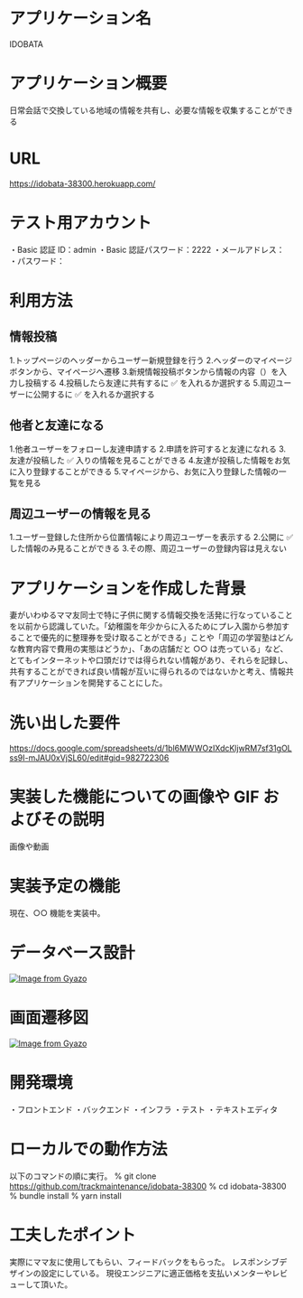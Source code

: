 # アプリケーション名

IDOBATA

# アプリケーション概要

日常会話で交換している地域の情報を共有し、必要な情報を収集することができる

# URL

https://idobata-38300.herokuapp.com/

# テスト用アカウント

・Basic 認証 ID：admin
・Basic 認証パスワード：2222
・メールアドレス：
・パスワード：

# 利用方法

## 情報投稿

1.トップページのヘッダーからユーザー新規登録を行う 2.ヘッダーのマイページボタンから、マイページへ遷移 3.新規情報投稿ボタンから情報の内容（）を入力し投稿する 4.投稿したら友達に共有するに ✅ を入れるか選択する 5.周辺ユーザーに公開するに ✅ を入れるか選択する

## 他者と友達になる

1.他者ユーザーをフォローし友達申請する 2.申請を許可すると友達になれる 3.友達が投稿した ✅ 入りの情報を見ることができる 4.友達が投稿した情報をお気に入り登録することができる 5.マイページから、お気に入り登録した情報の一覧を見る

## 周辺ユーザーの情報を見る

1.ユーザー登録した住所から位置情報により周辺ユーザーを表示する 2.公開に ✅ した情報のみ見ることができる 3.その際、周辺ユーザーの登録内容は見えない

# アプリケーションを作成した背景

妻がいわゆるママ友同士で特に子供に関する情報交換を活発に行なっていることを以前から認識していた。「幼稚園を年少からに入るためにプレ入園から参加することで優先的に整理券を受け取ることができる」ことや「周辺の学習塾はどんな教育内容で費用の実態はどうか」、「あの店舗だと ○○ は売っている」など、とてもインターネットや口頭だけでは得られない情報があり、それらを記録し、共有することができれば良い情報が互いに得られるのではないかと考え、情報共有アプリケーションを開発することにした。

# 洗い出した要件

https://docs.google.com/spreadsheets/d/1bl6MWWOzIXdcKljwRM7sf31gOLss9I-mJAU0xVjSL60/edit#gid=982722306

# 実装した機能についての画像や GIF およびその説明

画像や動画

# 実装予定の機能

現在、○○ 機能を実装中。

# データベース設計

[![Image from Gyazo](https://i.gyazo.com/6caa396ac0a2cd02ca9dad4c20003711.png)](https://gyazo.com/6caa396ac0a2cd02ca9dad4c20003711)

# 画面遷移図

[![Image from Gyazo](https://i.gyazo.com/a78e1485b7ecb93bfe245c41146d1d76.png)](https://gyazo.com/a78e1485b7ecb93bfe245c41146d1d76)

# 開発環境

・フロントエンド
・バックエンド
・インフラ
・テスト
・テキストエディタ

# ローカルでの動作方法

以下のコマンドの順に実行。
% git clone https://github.com/trackmaintenance/idobata-38300
% cd idobata-38300
% bundle install
% yarn install

# 工夫したポイント

実際にママ友に使用してもらい、フィードバックをもらった。
レスポンシブデザインの設定にしている。
現役エンジニアに適正価格を支払いメンターやレビューして頂いた。
